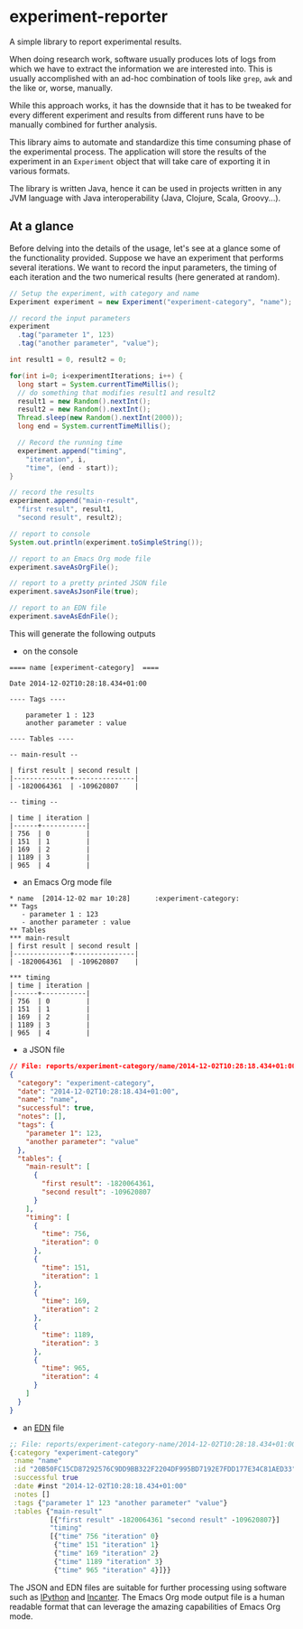 experiment-reporter
===================

A simple library to report experimental results.

When doing research work, software usually produces lots of logs from which
we have to extract the information we are interested into. This is usually
accomplished with an ad-hoc combination of tools like `grep`, `awk` and the
like or, worse, manually.

While this approach works, it has the downside that it has to be tweaked for
every different experiment and results from different runs have to be manually
combined for further analysis.

This library aims to automate and standardize this time consuming phase of
the experimental process. The application will store the results of the
experiment in an `Experiment` object that will take care of exporting it
in various formats.

The library is written Java, hence it can be used in projects written
in any JVM language with Java interoperability (Java, Clojure,
Scala, Groovy...).

At a glance
-----------

Before delving into the details of the usage, let's see at a glance some
of the functionality provided. Suppose we have an experiment that performs
several iterations. We want to record the input parameters, the timing of
each iteration and the two numerical results (here generated at random).

```java
// Setup the experiment, with category and name
Experiment experiment = new Experiment("experiment-category", "name");

// record the input parameters
experiment
  .tag("parameter 1", 123)
  .tag("another parameter", "value");

int result1 = 0, result2 = 0;

for(int i=0; i<experimentIterations; i++) {
  long start = System.currentTimeMillis();
  // do something that modifies result1 and result2
  result1 = new Random().nextInt();
  result2 = new Random().nextInt();
  Thread.sleep(new Random().nextInt(2000));
  long end = System.currentTimeMillis();

  // Record the running time
  experiment.append("timing",
    "iteration", i,
    "time", (end - start));
}

// record the results
experiment.append("main-result",
  "first result", result1,
  "second result", result2);

// report to console
System.out.println(experiment.toSimpleString());

// report to an Emacs Org mode file
experiment.saveAsOrgFile();

// report to a pretty printed JSON file
experiment.saveAsJsonFile(true);

// report to an EDN file
experiment.saveAsEdnFile();
```

This will generate the following outputs

 - on the console

```
==== name [experiment-category]  ====

Date 2014-12-02T10:28:18.434+01:00

---- Tags ----

    parameter 1 : 123
    another parameter : value

---- Tables ----

-- main-result --

| first result | second result |
|--------------+---------------|
| -1820064361  | -109620807    |

-- timing --

| time | iteration |
|------+-----------|
| 756  | 0         |
| 151  | 1         |
| 169  | 2         |
| 1189 | 3         |
| 965  | 4         |
```

 - an Emacs Org mode file

```org-mode
* name  [2014-12-02 mar 10:28]      :experiment-category:
** Tags
   - parameter 1 : 123
   - another parameter : value
** Tables
*** main-result
| first result | second result |
|--------------+---------------|
| -1820064361  | -109620807    |

*** timing
| time | iteration |
|------+-----------|
| 756  | 0         |
| 151  | 1         |
| 169  | 2         |
| 1189 | 3         |
| 965  | 4         |
```

 - a JSON file

```json
// File: reports/experiment-category/name/2014-12-02T10:28:18.434+01:00-20B50FC15CD87292576C9DD9BB322F2204DF995BD7192E7FDD177E34C81AED33.json
{
  "category": "experiment-category",
  "date": "2014-12-02T10:28:18.434+01:00",
  "name": "name",
  "successful": true,
  "notes": [],
  "tags": {
    "parameter 1": 123,
    "another parameter": "value"
  },
  "tables": {
    "main-result": [
      {
        "first result": -1820064361,
        "second result": -109620807
      }
    ],
    "timing": [
      {
        "time": 756,
        "iteration": 0
      },
      {
        "time": 151,
        "iteration": 1
      },
      {
        "time": 169,
        "iteration": 2
      },
      {
        "time": 1189,
        "iteration": 3
      },
      {
        "time": 965,
        "iteration": 4
      }
    ]
  }
}
```

 - an [EDN](https://github.com/edn-format/edn) file

```clojure
;; File: reports/experiment-category-name/2014-12-02T10:28:18.434+01:00-20B50FC15CD87292576C9DD9BB322F2204DF995BD7192E7FDD177E34C81AED33.edn
{:category "experiment-category"
 :name "name"
 :id "20B50FC15CD87292576C9DD9BB322F2204DF995BD7192E7FDD177E34C81AED33"
 :successful true
 :date #inst "2014-12-02T10:28:18.434+01:00"
 :notes []
 :tags {"parameter 1" 123 "another parameter" "value"}
 :tables {"main-result"
          [{"first result" -1820064361 "second result" -109620807}]
          "timing"
          [{"time" 756 "iteration" 0}
           {"time" 151 "iteration" 1}
           {"time" 169 "iteration" 2}
           {"time" 1189 "iteration" 3}
           {"time" 965 "iteration" 4}]}}
```

The JSON and EDN files are suitable for further processing using
software such as [IPython](http://ipython.org) and
[Incanter](http://incanter.org). The Emacs Org mode output file is a
human readable format that can leverage the amazing capabilities of
Emacs Org mode.
